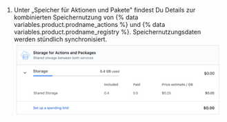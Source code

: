 1. Unter „Speicher für Aktionen und Pakete" findest Du Details zur kombinierten Speichernutzung von {% data variables.product.prodname_actions %} und {% data variables.product.prodname_registry %}. Speichernutzungsdaten werden stündlich synchronisiert. ![Details zur Speichernutzung](/assets/images/help/billing/actions-packages-storage.png)
